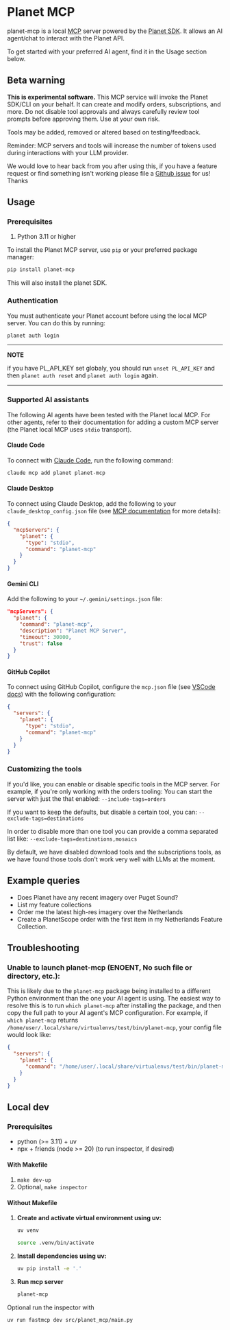 # Planet MCP

planet-mcp is a local [MCP](https://modelcontextprotocol.io/introduction) server powered by the [Planet SDK](https://github.com/planetlabs/planet-client-python). It allows an AI agent/chat to interact with the Planet API.

To get started with your preferred AI agent, find it in the Usage section below.

## Beta warning

**This is experimental software.** This MCP service will invoke the Planet SDK/CLI on your behalf. It can create and modify orders, subscriptions, and more. Do not disable tool approvals and always carefully review tool prompts before approving them. Use at your own risk.

Tools may be added, removed or altered based on testing/feedback.

Reminder: MCP servers and tools will increase the number of tokens used during interactions with your LLM provider.

We would love to hear back from you after using this, if you have a feature request or find something isn't working please file a [Github issue](https://github.com/planetlabs/planet-mcp/issues/new) for us!
Thanks


## Usage

### Prerequisites

1. Python 3.11 or higher

To install the Planet MCP server, use `pip` or your preferred package manager:

```bash
pip install planet-mcp
```

This will also install the planet SDK.

### Authentication

You must authenticate your Planet account before using the local MCP server. You can do this by running:

```bash
planet auth login
```

---
**NOTE**

if you have PL_API_KEY set globaly, you should run `unset PL_API_KEY` and then `planet auth reset` and `planet auth login` again.

---

### Supported AI assistants

The following AI agents have been tested with the Planet local MCP. For other agents, refer to their documentation for adding a custom MCP server (the Planet local MCP uses `stdio` transport).

#### Claude Code

To connect with [Claude Code](https://claude.ai/code), run the following command:

```bash
claude mcp add planet planet-mcp
```

#### Claude Desktop

To connect using Claude Desktop, add the following to your `claude_desktop_config.json` file (see [MCP documentation](https://modelcontextprotocol.io/docs/develop/connect-local-servers) for more details):

```json
{
  "mcpServers": {
    "planet": {
      "type": "stdio",
      "command": "planet-mcp"
    }
  }
}
```

#### Gemini CLI

Add the following to your `~/.gemini/settings.json` file:

```json
"mcpServers": {
  "planet": {
    "command": "planet-mcp",
    "description": "Planet MCP Server",
    "timeout": 30000,
    "trust": false
  }
}
```

#### GitHub Copilot

To connect using GitHub Copilot, configure the `mcp.json` file (see [VSCode docs](https://code.visualstudio.com/docs/copilot/customization/mcp-servers#_add-an-mcp-server)) with the following configuration:

```json
{
  "servers": {
    "planet": {
      "type": "stdio",
      "command": "planet-mcp"
    }
  }
}
```

### Customizing the tools
If you'd like, you can enable or disable specific tools in the MCP server. For example, if you're only working with the orders tooling: You can start the server with just the that enabled:
`--include-tags=orders`

If you want to keep the defaults, but disable a certain tool, you can: `--exclude-tags=destinations`

In order to disable more than one tool you can provide a comma separated list like:
`--exclude-tags=destinations,mosaics`

By default, we have disabled download tools and the subscriptions tools, as we have found those tools don't work very well with LLMs at the moment.


## Example queries

- Does Planet have any recent imagery over Puget Sound?
- List my feature collections
- Order me the latest high-res imagery over the Netherlands
- Create a PlanetScope order with the first item in my Netherlands Feature Collection.

## Troubleshooting

### Unable to launch planet-mcp (ENOENT, No such file or directory, etc.):

This is likely due to the `planet-mcp` package being installed to a different Python environment than the one your AI agent is using. The easiest way to resolve this is to run `which planet-mcp` after installing the package, and then copy the full path to your AI agent's MCP configuration. For example, if `which planet-mcp` returns `/home/user/.local/share/virtualenvs/test/bin/planet-mcp`, your config file would look like:

```json
{
  "servers": {
    "planet": {
      "command": "/home/user/.local/share/virtualenvs/test/bin/planet-mcp"
    }
  }
}
```


## Local dev

### Prerequisites

* python (>= 3.11) + uv
* npx + friends (node >= 20) (to run inspector, if desired)

#### With Makefile

1. ```make dev-up```
2. Optional, `make inspector`

#### Without Makefile

1.  **Create and activate virtual environment using uv:**

    ```bash
    uv venv
    ```
    ```bash
    source .venv/bin/activate
    ```

2.  **Install dependencies using uv:**

    ```bash
    uv pip install -e '.'
    ```

3. **Run mcp server**

    ```bash
    planet-mcp
    ```

Optional run the inspector with
```bash
uv run fastmcp dev src/planet_mcp/main.py
```
